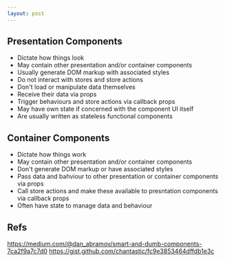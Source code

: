 ```yaml
---
layout: post
---
```


## Presentation Components

- Dictate how things look
- May contain other presentation and/or container components
- Usually generate DOM markup with associated styles
- Do not interact with stores and store actions
- Don't load or manipulate data themselves
- Receive their data via props
- Trigger behaviours and store actions via callback props
- May have own state if concerned with the component UI itself
- Are usually written as stateless functional components

## Container Components

- Dictate how things work
- May contain other presentation and/or container components
- Don't generate DOM markup or have associated styles
- Pass data and bahviour to other presentation or container components via props
- Call store actions and make these available to presntation components via callback props
- Often have state to manage data and behaviour

## Refs

https://medium.com/@dan_abramov/smart-and-dumb-components-7ca2f9a7c7d0
https://gist.github.com/chantastic/fc9e3853464dffdb1e3c
